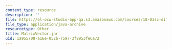 ```yaml
---
content_type: resource
description: ''
file: https://ol-ocw-studio-app-qa.s3.amazonaws.com/courses/18-03sc-differential-equations-fall-2011/1a955708a16e052b75973f8953fe6a72_MatrixVector.jar
file_type: application/java-archive
resourcetype: Other
title: MatrixVector.jar
uid: 1a955708-a16e-052b-7597-3f8953fe6a72
---
```

